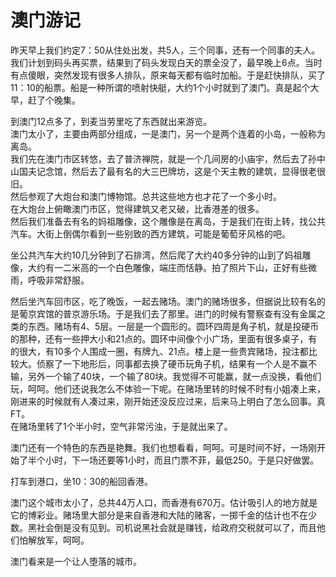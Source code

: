 # 澳门游记  
昨天早上我们约定7：50从住处出发，共5人，三个同事，还有一个同事的夫人。我们计划到码头再买票，结果到了码头发现白天的票全没了，最早晚上6点。当时有点傻眼，突然发现有很多人排队，原来每天都有临时加船。于是赶快排队，买了11：10的船票。船是一种所谓的喷射快艇，大约1个小时就到了澳门。真是起个大早，赶了个晚集。   
  
到澳门12点多了，到麦当劳里吃了东西就出来游览。   
澳门太小了，主要由两部分组成，一是澳门，另一个是两个连着的小岛，一般称为离岛。   
我们先在澳门市区转悠，去了普济禅院，就是一个几间房的小庙宇，然后去了孙中山国夫记念馆，然后去了最有名的大三巴牌坊，这是个天主教的建筑，显得很老很旧。   
然后参观了大炮台和澳门博物馆。总共这些地方也才花了一个多小时。   
在大炮台上俯瞰澳门市区，觉得建筑又老又破，比香港差的很多。   
然后我们准备去有名的妈祖雕像，这个雕像是在离岛，于是我们在街上转，找公共汽车。大街上倒偶尔看到一些别致的西方建筑，可能是葡萄牙风格的吧。   
  
坐公共汽车大约10几分钟到了石排湾，然后爬了大约40多分钟的山到了妈祖雕像，大约有一二米高的一个白色雕像，端庄而恬静。拍了照片下山，正好有些微雨，呼吸非常舒服。   
  
然后坐汽车回市区，吃了晚饭，一起去赌场。澳门的赌场很多，但据说比较有名的是葡京宾馆的普京游乐场。于是我们去了那里。进门的时候有警察查有没有金属之类的东西。赌场有4、5层。一层是一个圆形的。圆环四周是角子机，就是投硬币的那种，还有一些押大小和21点的。圆环中间像个小广场，里面有很多桌子，有的很大，有10多个人围成一圈，有牌九、21点。楼上是一些贵宾赌场，投注都比较大。侦察了一下地形后，同事都去换了硬币玩角子机，结果有一个人是不赢不输，另外一个输了40块，一个输了80块。我觉得不可能赢，就一点没换，看他们玩，呵呵。他们还说我怎么不体验一下呢。在赌场里转的时候不时有小姐凑上来，刚进来的时候就有人凑过来，刚开始还没反应过来，后来马上明白了怎么回事。真FT。   
在赌场里转了1个半小时，空气非常污浊，于是就出来了。   
  
澳门还有一个特色的东西是艳舞。我们也想看看，呵呵。可是时间不好，一场刚开始了半个小时，下一场还要等1小时，而且门票不菲，最低250。于是只好做罢。   
  
打车到港口，坐10：30的船回香港。   
  
澳门这个城市太小了，总共44万人口，而香港有670万。估计吸引人的地方就是它的博彩业。赌场里大部分是来自香港和大陆的赌客，一掷千金的估计也不在少数。黑社会倒是没有见到。司机说黑社会就是赚钱，给政府交税就可以了，而且他们怕解放军，呵呵。   
  
澳门看来是一个让人堕落的城市。   
  
